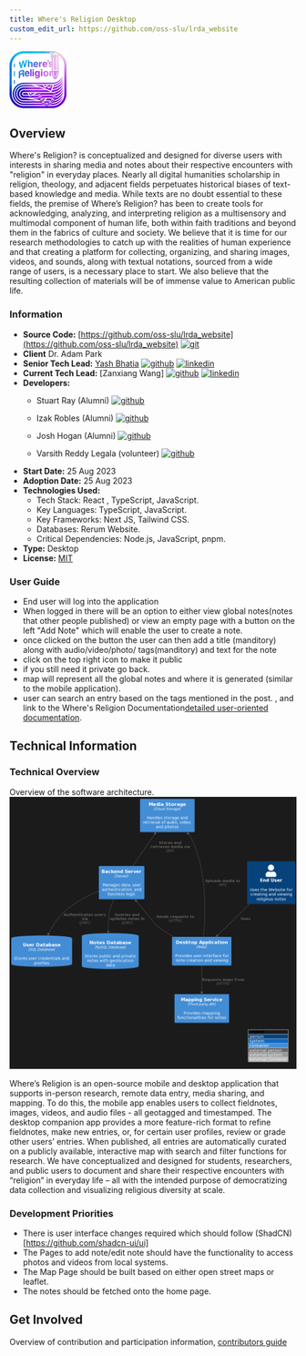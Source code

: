 ```yaml
---
title: Where's Religion Desktop
custom_edit_url: https://github.com/oss-slu/lrda_website
---
```


![Alt](100x100.png) 

## Overview

Where's Religion? is conceptualized and designed for diverse users with interests in sharing media and notes about their respective encounters with "religion" in everyday places. Nearly all digital humanities scholarship in religion, theology, and adjacent fields perpetuates historical biases of text-based knowledge and media. While texts are no doubt essential to these fields, the premise of Where’s Religion? has been to create tools for acknowledging, analyzing, and interpreting religion as a multisensory and multimodal component of human life, both within faith traditions and beyond them in the fabrics of culture and society. We believe that it is time for our research methodologies to catch up with the realities of human experience and that creating a platform for collecting, organizing, and sharing images, videos, and sounds, along with textual notations, sourced from a wide range of users, is a necessary place to start. We also believe that the resulting collection of materials will be of immense value to American public life.

### Information

- **Source Code:** [https://github.com/oss-slu/lrda_website](https://github.com/oss-slu/lrda_website) [<img src="/img/git-alt.svg" alt="git" width="25" height="25" />](https://github.com/oss-slu/lrda_website)
- **Client** Dr. Adam Park
- **Senior Tech Lead:** [Yash Bhatia](https://yashb196.github.io/yashb196/) [<img src="/img/github.svg" alt="github" width="25" height="25" />](https://github.com/yashb196) [<img src="/img/linkedin.svg" alt="linkedin" width="25" height="25" />](https://www.linkedin.com/in/yashbhatia238/)
- **Current Tech Lead:** [Zanxiang Wang] [<img src="/img/github.svg" alt="github" width="25" height="25" />](https://github.com/BaloneyBoy97) [<img src="/img/linkedin.svg" alt="linkedin" width="25" height="25" />](https://www.linkedin.com/in/zanxiang-wang-352b112a0/)
- **Developers:**
  - Stuart Ray (Alumni) [<img src="/img/github.svg" alt="github" width="25" height="25" />](https://github.com/Stuartwastaken)
  - Izak Robles (Alumni) [<img src="/img/github.svg" alt="github" width="25" height="25" />](https://github.com/izakrobles)
  - Josh Hogan (Alumni) [<img src="/img/github.svg" alt="github" width="25" height="25" />](https://github.com/Josh-Hogan-87)

  - Varsith Reddy Legala (volunteer) [<img src="/img/github.svg" alt="github" width="25" height="25" />](https://github.com/VarsithReddyLegala)
- **Start Date:** 25 Aug 2023
- **Adoption Date:** 25 Aug 2023
- **Technologies Used:** 
  - Tech Stack:  React , TypeScript, JavaScript​​.
  - Key Languages: TypeScript, JavaScript​​​​.
  - Key Frameworks: Next JS, Tailwind CSS​.
  - Databases: Rerum Website​.
  - Critical Dependencies: Node.js, JavaScript, pnpm​​​​​​.
- **Type:** Desktop
- **License:** [MIT](https://opensource.org/license/mit/)

### User Guide

- End user will log into the application 
- When logged in there will be an option to either view global notes(notes that other people published) or view an empty page with a button on the left "Add Note" which will enable the user to create a note.
- once clicked on the button the user can then add a title (manditory) along with audio/video/photo/ tags(manditory) and text for the note 
- click on the top right icon to make it public
- if you still need it private go back.
- map will represent all the global notes and where it is generated (similar to the mobile application).
- user can search an entry based on the tags mentioned in the post.
, and link to the Where's Religion Documentation[detailed user-oriented documentation](https://github.com/oss-slu/lrda_website/blob/main/README.md).

## Technical Information

### Technical Overview

Overview of the software architecture.
![Software Architecture](architecture.png)

Where’s Religion is an open-source mobile and desktop application that supports in-person research, remote data entry, media sharing, and mapping. To do this, the mobile app enables users to collect fieldnotes, images, videos, and audio files - all geotagged and timestamped. The desktop companion app provides a more feature-rich format to refine fieldnotes, make new entries, or, for certain user profiles, review or grade other users’ entries. When published, all entries are automatically curated on a publicly available, interactive map with search and filter functions for research. We have conceptualized and designed for students, researchers, and public users to document and share their respective encounters with “religion” in everyday life – all with the intended purpose of democratizing data collection and visualizing religious diversity at scale.

### Development Priorities

- There is user interface changes required which should follow (ShadCN)[https://github.com/shadcn-ui/ui]
- The Pages to add note/edit note should have the functionality to access photos and videos from local systems.
- The Map Page should be built based on either open street maps or leaflet.
- The notes should be fetched onto the home page.

## Get Involved

Overview of contribution and participation information, [contributors guide](https://github.com/oss-slu/lrda_website/blob/main/README.md)
